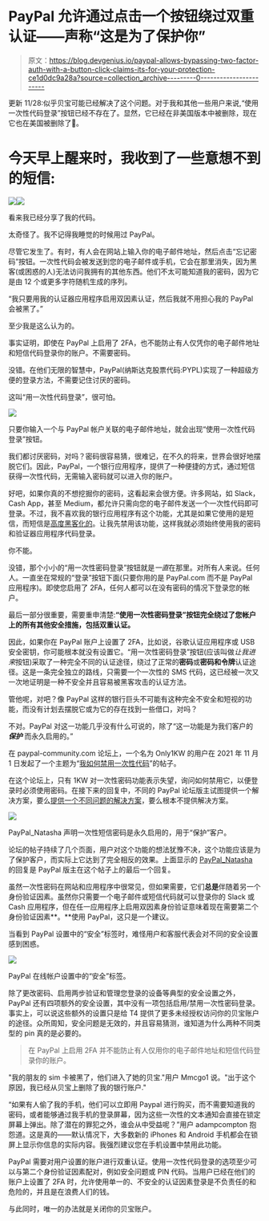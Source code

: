 # PayPal 允许通过点击一个按钮绕过双重认证——声称“这是为了保护你”

> 原文：<https://blog.devgenius.io/paypal-allows-bypassing-two-factor-auth-with-a-button-click-claims-its-for-your-protection-ce1d0dc9a28a?source=collection_archive---------0----------------------->

更新 11/28:似乎贝宝可能已经解决了这个问题。对于我和其他一些用户来说,“使用一次性代码登录”按钮已经不存在了。显然，它已经在非美国版本中被删除，现在它也在美国被删除了👏。

# 今天早上醒来时，我收到了一些意想不到的短信:

![](img/8b5e3e7af6ee0e6dafc6989d8d5203d8.png)![](img/ef8f7a960ed6fb60b6d0336b7b86d4ef.png)

看来我已经分享了我的代码。

太奇怪了。我不记得我睡觉的时候用过 PayPal。

尽管它发生了。有时，有人会在网站上输入你的电子邮件地址，然后点击“忘记密码”按钮。一次性代码会被发送到您的电子邮件或手机，它会在那里消失，因为黑客(或困惑的人)无法访问我拥有的其他东西。他们不太可能知道我的密码，因为它是由 12 个或更多字符随机生成的序列。

“我只要用我的认证器应用程序启用双因素认证，然后我就不用担心我的 PayPal 会被黑了。”

至少我是这么认为的。

事实证明，即使在 PayPal 上启用了 2FA，也不能防止有人仅凭你的电子邮件地址和短信代码登录你的账户。不需要密码。

没错。在他们无限的智慧中，PayPal(纳斯达克股票代码:PYPL)实现了一种超级方便的登录方法，不需要记住讨厌的密码。

这叫“用一次性代码登录”，很可怕。

![](img/b20f7c8baa04aab4979ce432821f64e5.png)

只要你输入一个与 PayPal 帐户关联的电子邮件地址，就会出现“使用一次性代码登录”按钮。

我们都讨厌密码，对吗？密码很容易猜，很难记，在不久的将来，世界会很好地摆脱它们。因此，PayPal，一个银行应用程序，提供了一种便捷的方式，通过短信获得一次性代码，无需输入密码就可以进入你的账户。

好吧，如果你真的不想挖掘你的密码，这看起来会很方便。许多网站，如 Slack，Cash App，甚至 Medium，都允许只需向您的电子邮件发送一个一次性代码即可登录。不过，我不喜欢我的银行应用程序有这个功能，尤其是如果它使用的是短信，而短信是[高度黑客化的](https://en.wikipedia.org/wiki/SIM_swap_scam)。让我先禁用该功能，这样我就必须始终使用我的密码和验证器应用程序代码登录。

你不能。

没错，那个小小的“用一次性密码登录”按钮就是*一直*在那里。对所有人来说。任何人。一直坐在常规的“登录”按钮下面(只要你用的是 PayPal.com 而不是 PayPal 应用程序)。即使您启用了 2FA，任何人都可以在没有密码的情况下登录您的帐户。

最后一部分很重要，需要重申清楚:**“使用一次性密码登录”按钮完全绕过了您帐户上的所有其他安全措施，包括双重认证。**

因此，如果你在 PayPal 账户上设置了 2FA，比如说，谷歌认证应用程序或 USB 安全密钥，你可能根本就没有设置它。“用一次性密码登录”按钮(应该叫做*让我进来*按钮)采取了一种完全不同的认证途径，绕过了正常的**密码**或**密码和令牌**认证途径。这是一条完全独立的路线，只需要一个一次性的 SMS 代码，这已经被一次又一次地证明是一种不安全并且容易被黑客攻击的认证方法。

管他呢，对吧？像 PayPal 这样的银行巨头不可能有这种完全不安全和短视的功能，而没有计划去摆脱它或为它的存在找到一些借口，对吗？

不对。PayPal 对这一功能几乎没有什么可说的，除了“这一功能是为我们客户的 ***保护*** 而永久启用的。”

在 paypal-community.com 论坛上，一个名为 Only1KW 的用户在 2021 年 11 月 1 日发起了一个主题为“[我如何禁用一次性代码](https://www.paypal-community.com/t5/Managing-Account/How-do-I-disable-one-time-codes/td-p/2835147)”的帖子。

在这个论坛上，只有 1KW 对一次性密码功能表示失望，询问如何禁用它，以便登录时必须使用密码。在接下来的回复中，不同的 PayPal 论坛版主试图提供一个解决方案，要么[提供一个不同问题的解决方案](https://www.paypal-community.com/t5/Managing-Account/How-do-I-disable-one-time-codes/m-p/2836255/highlight/true#M15760)，要么根本不提供解决方案。

![](img/84fcd6c111382cc8a2fe1a1a03e37e44.png)

PayPal_Natasha 声明一次性短信密码是永久启用的，用于“保护”客户。

论坛的帖子持续了几个页面，用户对这个功能的想法犹豫不决，这个功能应该是为了保护客户，而实际上它达到了完全相反的效果。上面显示的 [PayPal_Natasha](https://www.paypal-community.com/t5/user/viewprofilepage/user-id/9239383) 的回复是 PayPal 版主在这个帖子上的最后一个回复。

虽然一次性密码在网站和应用程序中很常见，但如果需要，它们**总是**伴随着另一个身份验证因素。虽然你只需要一个电子邮件或短信代码就可以登录你的 Slack 或 Cash 应用程序，但在任一应用程序上启用双因素身份验证意味着现在需要第二个身份验证因素**。**使用 PayPal，这只是一个建议。

当看到 PayPal 设置中的“安全”标签时，难怪用户和客服代表会对不同的安全设置感到困惑。

![](img/c908fbc741e99968455e8d5f35472f73.png)

PayPal 在线帐户设置中的“安全”标签。

除了更改密码、启用两步验证和管理您登录的设备等典型的安全设置之外，PayPal 还有四项额外的安全设置，其中没有一项包括启用/禁用一次性密码登录。事实上，可以说这些额外的设置只是给 T4 提供了更多未经授权访问你的贝宝账户的途径。众所周知，安全问题是无效的，并且容易猜测，谁知道为什么两种不同类型的 pin 真的是必要的。

> 在 PayPal 上启用 2FA 并不能防止有人仅用你的电子邮件地址和短信代码登录你的账户。

"我的朋友的 sim 卡被黑了，他们进入了她的贝宝."用户 Mmcgo1 说。"出于这个原因，我已经从贝宝上删除了我的银行账户."

“如果有人偷了我的手机，他们可以立即用 Paypal 进行购买，而不需要知道我的密码，或者能够通过我手机的登录屏幕，因为这些一次性的文本通知会直接在锁定屏幕上弹出。除了潜在的罪犯之外，谁会从中受益呢？”用户 adampcompton 抱怨道。这是真的——默认情况下，大多数新的 iPhones 和 Android 手机都会在锁屏上显示你信息的实际内容。我强烈建议您在手机设置中禁用此功能。

PayPal 需要对用户设置的账户进行双重认证。使用一次性代码登录的选项至少可以与第二个身份验证因素配对，例如安全问题或 PIN 代码。当用户已经在他们的账户上设置了 2FA 时，允许使用单一的、不安全的认证因素登录是不负责任的和危险的，并且是在浪费人们的钱。

与此同时，唯一的办法就是关闭你的贝宝账户。